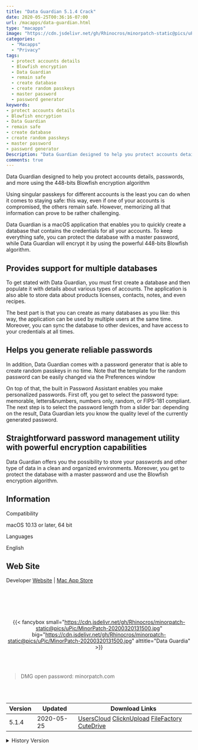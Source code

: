 ```yaml
---
title: "Data Guardian 5.1.4 Crack"
date: 2020-05-25T00:36:16-07:00
url: /macapps/data-guardian.html
type: "macapps"
image: "https://cdn.jsdelivr.net/gh/Rhinocros/minorpatch-static@pics/uPic/En9lzi.png"
categories:
  - "Macapps"
  - "Privacy"
tags:
  - protect accounts details
  - Blowfish encryption
  - Data Guardian
  - remain safe
  - create database
  - create random passkeys
  - master password
  - password generator
keywords:
- protect accounts details
- Blowfish encryption
- Data Guardian
- remain safe
- create database
- create random passkeys
- master password
- password generator
Description: "Data Guardian designed to help you protect accounts details, passwords, and more using the 448-bits Blowfish encryption algorithm"
comments: true
---
```


Data Guardian designed to help you protect accounts details, passwords, and more using the 448-bits Blowfish encryption algorithm

Using singular passkeys for different accounts is the least you can do when it comes to staying safe: this way, even if one of your accounts is compromised, the others remain safe. However, memorizing all that information can prove to be rather challenging.

Data Guardian is a macOS application that enables you to quickly create a database that contains the credentials for all your accounts. To keep everything safe, you can protect the database with a master password, while Data Guardian will encrypt it by using the powerful  448-bits Blowfish algorithm.


## Provides support for multiple databases

To get stated with Data Guardian, you must first create a database and then populate it with details about various types of accounts. The application is also able to store data about products licenses, contacts, notes, and even recipes.

The best part is that you can create as many databases as you like: this way, the application can be used by multiple users at the same time. Moreover, you can sync the database to other devices, and have access to your credentials at all times.

## Helps you generate reliable passwords

In addition, Data Guardian comes with a password generator that is able to create random passkeys in no time. Note that the template for the random password can be easily changed via the Preferences window

On top of that, the built in Password Assistant enables you make personalized passwords. First off, you get to select the password type: memorable, letters&numbers, numbers only, random, or FIPS-181 compliant. The next step is to select the password length from a slider bar: depending on the result, Data Guardian lets you know the quality level of the currently generated password.

## Straightforward password management utility with powerful encryption capabilities

Data Guardian offers you the possibility to store your passwords and other type of data in a clean and organized environments. Moreover, you get to protect the database with a master password and use the Blowfish encryption algorithm.

## Information

Compatibility

macOS 10.13 or later, 64 bit

Languages

English

## Web Site

Developer [Website](http://www.koingosw.com/) | [Mac App Store](https://apps.apple.com/us/app/data-guardian/id412658752)

<br/>
<br/>
<script async src="https://pagead2.googlesyndication.com/pagead/js/adsbygoogle.js"></script>
<ins class="adsbygoogle"
     style="display:block; text-align:center;"
     data-ad-layout="in-article"
     data-ad-format="fluid"
     data-ad-client="ca-pub-8746275014476192"
     data-ad-slot="5144997159"></ins>
<script>
     (adsbygoogle = window.adsbygoogle || []).push({});
</script>
<br/>
<br/>


<center>

{{< fancybox small="https://cdn.jsdelivr.net/gh/Rhinocros/minorpatch-static@pics/uPic/MinorPatch-20200320131500.jpg" big="https://cdn.jsdelivr.net/gh/Rhinocros/minorpatch-static@pics/uPic/MinorPatch-20200320131500.jpg" alttitle="Data Guardia" >}}

</center>

<br/>
<br/>


> DMG open password: minorpatch.com

<br/>

<br/>
<div id="history_version" class="history_version">

| Version | Updated | Download Links |
| ---- | ---- | ---- |
| 5.1.4 | 2020-05-25 | [UsersCloud](https://ouo.io/pYUnvC)   [ClicknUpload](https://ouo.io/sK6yOq)   [FileFactory](https://ouo.io/m2j9gk)   [CuteDrive](https://ouo.io/vGSQEw) |
<details>
<summary>History Version</summary>

| Version | Updated | Download Links |
| ---- | ---- | ---- |
| 5.1.2 | 2020-03-20 | [UsersCloud](https://ouo.io/sfhiK1t)   [ClicknUpload](https://ouo.io/zRThSr)   [FileFactory](https://ouo.io/CL8ebV)   [CuteDrive](https://ouo.io/8Ihtsy) |
| 5.1.1 | 2020-02-14 | [UsersCloud](https://ouo.io/k7nVc6)   [ClicknUpload](https://ouo.io/3NaaFr)   [Mega](https://ouo.io/nKmPdQ)   [CuteDrive](https://ouo.io/5JEUJV) |
| 5.1 | 2020-02-08 | [UsersCloud](https://ouo.io/dZVuxh)   [ClicknUpload](https://ouo.io/ghsZNP)   [Mega](https://ouo.io/osYiob)   [CuteDrive](https://ouo.io/YgGRwq) |
</details>

</div>
